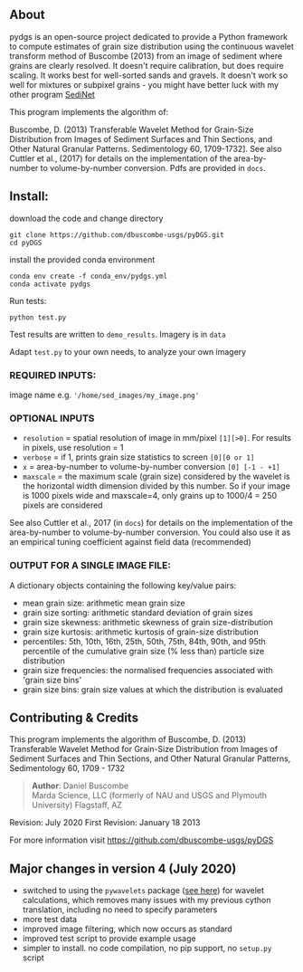 
## About

pydgs is an open-source project dedicated to provide a Python framework to compute estimates of grain size distribution  using the continuous wavelet transform method of Buscombe (2013) from an image of sediment where grains are clearly resolved. It doesn't require calibration, but does require scaling. It works best for well-sorted sands and gravels. It doesn't work so well for mixtures or subpixel grains - you might have better luck with my other program [SediNet](https://github.com/MARDAScience/SediNet)

This program implements the algorithm of:

Buscombe, D. (2013) Transferable Wavelet Method for Grain-Size Distribution from Images of Sediment Surfaces and Thin Sections, and Other Natural Granular Patterns. Sedimentology 60, 1709-1732]. See also Cuttler et al., (2017) for details on the implementation of the area-by-number to volume-by-number conversion. Pdfs are provided in `docs`.


## Install:

download the code and change directory

```
git clone https://github.com/dbuscombe-usgs/pyDGS.git
cd pyDGS
```

install the provided conda environment

```
conda env create -f conda_env/pydgs.yml
conda activate pydgs
```

Run tests:
```
python test.py
```

Test results are written to `demo_results`. Imagery is in `data`

Adapt `test.py` to your own needs, to analyze your own imagery


### REQUIRED INPUTS:

 image name e.g. `'/home/sed_images/my_image.png'`

### OPTIONAL INPUTS

 * `resolution` = spatial resolution of image in mm/pixel `[1][>0]`. For results in pixels, use resolution = 1
 * `verbose` = if 1, prints grain size statistics to screen `[0][0 or 1]`
 * `x` = area-by-number to volume-by-number conversion `[0] [-1 - +1]`
 * `maxscale` =  the maximum scale (grain size) considered by the wavelet is the horizontal width dimension divided by this number. So if your image is 1000 pixels wide and maxscale=4, only grains up to 1000/4 = 250 pixels are considered

See also Cuttler et al., 2017 (in `docs`) for details on the implementation of the area-by-number to volume-by-number conversion. You could also use it as an empirical tuning coefficient against field data (recommended)


### OUTPUT FOR A SINGLE IMAGE FILE:

A dictionary objects containing the following key/value pairs:
* mean grain size: arithmetic mean grain size
* grain size sorting: arithmetic standard deviation of grain sizes
* grain size skewness: arithmetic skewness of grain size-distribution
* grain size kurtosis: arithmetic kurtosis of grain-size distribution
* percentiles: 5th, 10th, 16th, 25th, 50th, 75th, 84th, 90th, and 95th percentile of the cumulative grain size (% less than) particle size distribution
* grain size frequencies: the normalised frequencies associated with 'grain size bins'
* grain size bins: grain size values at which the distribution is evaluated


## Contributing & Credits

This program implements the algorithm of
Buscombe, D. (2013) Transferable Wavelet Method for Grain-Size Distribution from Images of Sediment Surfaces and Thin Sections, and Other Natural Granular Patterns, Sedimentology 60, 1709 - 1732

> **Author**:  Daniel Buscombe  
>          Marda Science, LLC
>          (formerly of NAU and USGS and Plymouth University)
>          Flagstaff, AZ   

 Revision: July 2020
 First Revision: January 18 2013

For more information visit <https://github.com/dbuscombe-usgs/pyDGS>


## Major changes in version 4 (July 2020)

* switched to using the `pywavelets` package ([see here](https://pywavelets.readthedocs.io/en/latest/)) for wavelet calculations, which removes many issues with my previous cython translation, including no need to specify parameters
* more test data
* improved image filtering, which now occurs as standard
* improved test script to provide example usage
* simpler to install. no code compilation, no pip support, no `setup.py` script
